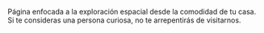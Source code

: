 Página enfocada a la exploración espacial desde la comodidad de tu casa. Si te consideras una persona curiosa, no te arrepentirás de visitarnos.
